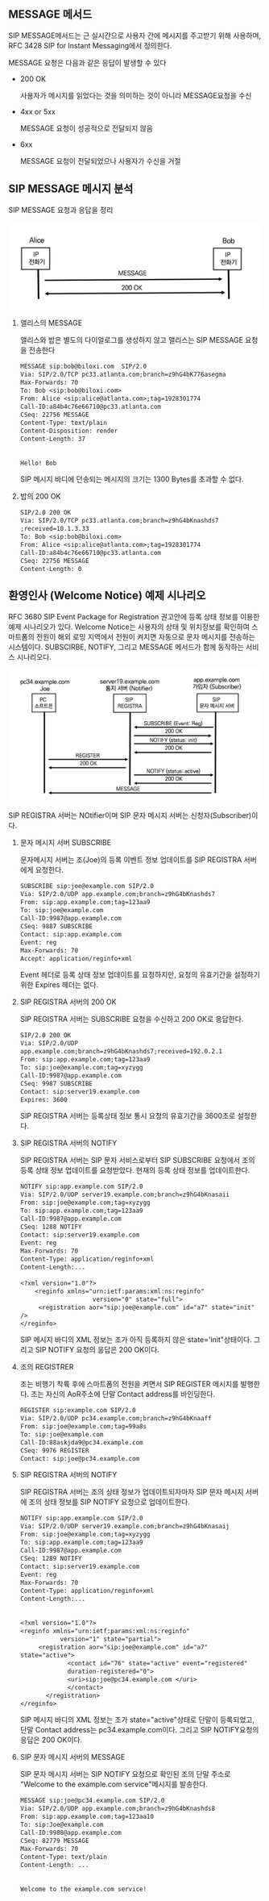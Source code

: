 ## MESSAGE 메서드

SIP MESSAGE메서드는 근 실시간으로 사용자 간에 메시지를 주고받기 위해 사용하며, RFC 3428 SIP for Instant Messaging에서 정의한다.

MESSAGE 요청은 다음과 같은 응답이 발생할 수 있다

- 200 OK

  사용자가 메시지를 읽었다는 것을 의미하는 것이 아니라 MESSAGE요청을 수신

- 4xx or 5xx

  MESSAGE 요청이 성공적으로 전달되지 않음

- 6xx

  MESSAGE 요청이 전달되었으나 사용자가 수신을 거절



## SIP MESSAGE 메시지 분석

SIP MESSAGE 요청과 응답을 정리

![SIP MESSAGE](./image/26_1.png)

1. 앨리스의 MESSAGE

   앨리스와 밥은 별도의 다이얼로그를 생성하지 않고 앨리스는 SIP MESSAGE 요청을 전송한다

   ```sip
   MESSAGE sip:bob@biloxi.com  SIP/2.0 
   Via: SIP/2.0/TCP pc33.atlanta.com;branch=z9hG4bK776asegma
   Max-Forwards: 70
   To: Bob <sip:bob@biloxi.com>
   From: Alice <sip:alice@atlanta.com>;tag=1928301774
   Call-ID:a84b4c76e66710@pc33.atlanta.com
   CSeq: 22756 MESSAGE
   Content-Type: text/plain
   Content-Disposition: render
   Content-Length: 37
   
   
   Hello! Bob
   ```

   SIP 메시지 바디에 던송되는 메시지의 크기는 1300 Bytes를 초과할 수 없다.

2. 밥의 200 OK

   ```sip
   SIP/2.0 200 OK
   Via: SIP/2.0/TCP pc33.atlanta.com;branch=z9hG4bKnashds7 ;received=10.1.3.33
   To: Bob <sip:bob@biloxi.com>
   From: Alice <sip:alice@atlanta.com>;tag=1928301774
   Call-ID:a84b4c76e66710@pc33.atlanta.com
   CSeq: 22756 MESSAGE
   Content-Length: 0
   ```



## 환영인사 (Welcome Notice) 예제 시나리오

RFC 3680 SIP Event Package for Registration 권고안에 등록 상태 정보를 이용한 예제 시나리오가 있다. Welcome Notice는 사용자의 상태 및 위치정보를 확인하여 스마트폼의 전원이 해외 로밍 지역에서 전원이 켜지면 자동으로 문자 메시지를 전송하는 시스템이다. SUBSCIRBE, NOTIFY, 그리고 MESSAGE 메서드가 함께 동작하는 서비스 시나리오다.

![환영인사 (Welcome Notice)](./image/26_2.png)

SIP REGISTRA 서버는 NOtifier이며 SIP 문자 메시지 서버는 신청자(Subscriber)이다.

1. 문자 메시지 서버 SUBSCRIBE

   문자메시지 서버는 조(Joe)의 등록 이벤트 정보 업데이트를 SIP REGISTRA 서버에게 요청한다.

   ```sip
   SUBSCRIBE sip:joe@example.com SIP/2.0
   Via: SIP/2.0/UDP app.example.com;branch=z9hG4bKnashds7
   From: sip:app.example.com;tag=123aa9
   To: sip:joe@example.com
   Call-ID:9987@app.example.com
   CSeq: 9887 SUBSCRIBE
   Contact: sip:app.example.com
   Event: reg
   Max-Forwards: 70
   Accept: application/reginfo+xml
   ```

   Event 헤더로 등록 상태 정보 업데이트를 요청하지만, 요청의 유효기간을 설정하기 위한 Expires 헤더는 없다.

2. SIP REGISTRA 서버의 200 OK

   SIP REGISTRA 서버는 SUBSCRIBE 요청을 수신하고 200 OK로 응답한다.

   ```sip
   SIP/2.0 200 OK
   Via: SIP/2.0/UDP app.example.com;branch=z9hG4bKnashds7;received=192.0.2.1
   From: sip:app.example.com;tag=123aa9
   To: sip:joe@example.com;tag=xyzygg
   Call-ID:9987@app.example.com
   CSeq: 9987 SUBSCRIBE
   Contact: sip:server19.example.com
   Expires: 3600
   ```

   SIP REGISTRA 서버는 등록상태 정보 통시 요청의 유효기간을 3600초로 설정한다.

3. SIP REGISTRA 서버의 NOTIFY

   SIP REGISTRA 서버는 SIP 문자 서비스로부터 SIP SUBSCRIBE 요청에서 조의 등록 상태 정보 업데이트를 요청받았다. 현재의 등록 상태 정보를 업데이트한다.

   ```sip
   NOTIFY sip:app.example.com SIP/2.0
   Via: SIP/2.0/UDP server19.example.com;branch=z9hG4bKnasaii
   From: sip:joe@example.com;tag=xyzygg
   To: sip:app.example.com;tag=123aa9
   Call-ID:9987@app.example.com
   CSeq: 1288 NOTIFY
   Contact: sip:server19.example.com
   Event: reg
   Max-Forwards: 70
   Content-Type: application/reginfo+xml
   Content-Length:...
   
   <?xml version="1.0"?>
       <reginfo xmlns="urn:ietf:params:xml:ns:reginfo"
                       version="0" state="full">
        <registration aor="sip:joe@example.com" id="a7" state="init" /> 
   </reginfo>
   ```

   SIP 메시지 바디의 XML 정보는 조가 아직 등록하지 않은 state='init"상태이다. 그리고 SIP NOTIFY 요청의 응답은 200 OK이다.

4. 조의 REGISTRER

   조는 비행기 착륙 후에 스마트폼의 전원을 켜면서  SIP REGISTER 메시지를 발행한다. 조는 자신의 AoR주소에 단말 Contact address를 바인딩한다.

   ```sip
   REGISTER sip:example.com SIP/2.0
   Via: SIP/2.0/UDP pc34.example.com;branch=z9hG4bKnaaff
   From: sip:joe@example.com;tag=99a8s
   To: sip:joe@example.com
   Call-ID:88askjda9@pc34.example.com
   CSeq: 9976 REGISTER
   Contact: sip:joe@pc34.example.com
   ```

5. SIP REGISTRA 서버의 NOTIFY

   SIP REGISTRA 서버는 조의 상태 정보가 업데이트되자마자 SIP 문자 메시지 서버에 조의 상태 정보를 SIP NOTIFY 요청으로 업데이트한다.

   ```sip
   NOTIFY sip:app.example.com SIP/2.0 
   Via: SIP/2.0/UDP server19.example.com;branch=z9hG4bKnasaij 
   From: sip:joe@example.com;tag=xyzygg 
   To: sip:app.example.com;tag=123aa9
   Call-ID:9987@app.example.com
   CSeq: 1289 NOTIFY
   Contact: sip:server19.example.com
   Event: reg
   Max-Forwards: 70
   Content-Type: application/reginfo+xml
   Content-Length:...
   
   
   <?xml version="1.0"?>
   <reginfo xmlns="urn:ietf:params:xml:ns:reginfo" 
              version="1" state="partial">
        <registration aor="sip:joe@example.com" id="a7" state="active">
                <contact id="76" state="active" event="registered"
                duration-registered="0">
                <uri>sip:joe@pc34.example.com </uri>
                </contact>
          </registration>
   </reginfo>
   ```

   SIP 메시지 바디의 XML 정보는 조가 state="active"상태로 단말이 등록되었고, 단말 Contact address는 pc34.example.com이다. 그리고 SIP NOTIFY요청의 응답은 200 OK이다.

6. SIP 문자 메시지 서버의 MESSAGE

   SIP 문자 메시지 서버는 SIP NOTIFY 요청으로 확인된 조의 단말 주소로 "Welcome to the example.com service"메시지를 발송한다.

   ```sip
   MESSAGE sip:joe@pc34.example.com SIP/2.0
   Via: SIP/2.0/UDP app.example.com;branch=z9hG4bKnashds8
   From: sip:app.example.com;tag=123aa10 
   To: sip:Joe@example.com
   Call-ID:9988@app.example.com
   CSeq: 82779 MESSAGE
   Max-Forwards: 70
   Content-Type: text/plain
   Content-Length: ...
   
   
   Welcome to the example.com service!
   ```

   

